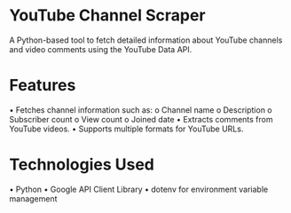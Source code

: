 # YouTube Channel Scraper
A Python-based tool to fetch detailed information about YouTube channels and video comments using the YouTube Data API.
# Features
•	Fetches channel information such as:
o	Channel name
o	Description
o	Subscriber count
o	View count
o	Joined date
•	Extracts comments from YouTube videos.
•	Supports multiple formats for YouTube URLs.
# Technologies Used
•	Python
•	Google API Client Library
•	dotenv for environment variable management
